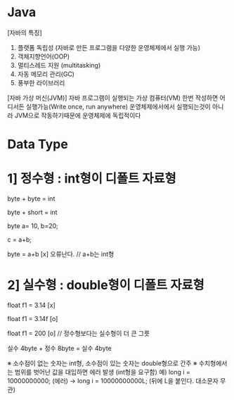 # Java

[자바의 특징]
1) 플랫폼 독립성 (자바로 만든 프로그램을 다양한 운영체제에서 실행 가능) 
2) 객체지향언어(OOP)
3) 멀티스레드 지원 (multitasking)
4) 자동 메모리 관리(GC)
5) 풍부한 라이브러리

[자바 가상 머신(JVM)]
자바 프로그램이 실행되는 가상 컴퓨터(VM)
한번 작성하면 어디서든 실행가능(Write once, run anywhere)
운영체제에서에서 실행되는것이 아니라 JVM으로 작동하기때문에 운영체제에 독립적이다

# Data Type
 # 1] 정수형 : int형이 디폴트 자료형

 byte + byte = int

byte + short = int

byte a= 10, b=20;

c = a+b;

byte = a+b [x] 오류난다. // a+b는 int형

# 2] 실수형  : double형이 디폴트 자료형

float f1 = 3.14 [x]

float f1 = 3.14f [o]

float f1 = 200 [o] // 정수형보다는 실수형이 더 큰 그릇

실수 4byte + 정수 8byte = 실수 4byte

※ 소수점이 없는 숫자는 int형, 소수점이 있는 숫자는 double형으로 간주
※ 수치형에서는 범위를 벗어난 값을 대입하면 에러 발생 (int형을 요구함)
예) long i = 10000000000; (에러) → long i = 10000000000L; (뒤에 L을 붙인다. 대소문자 무관)
